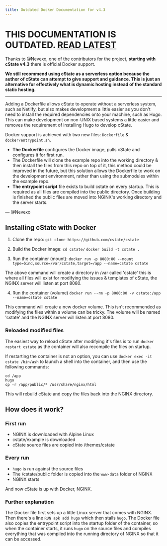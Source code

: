 ```yaml
---
title: Outdated Docker Documentation for v4.3
---
```


# THIS DOCUMENTATION IS OUTDATED. [READ LATEST](https://github.com/cstate/cstate/wiki/Docker/)

Thanks to @Nevexo, one of the contributors for the project, **starting with cState v4.3** there is official Docker support.

**We still recommend using cState as a serverless option because the author of cState can attempt to give support and guidance. This is just an alternative for effectively what is dynamic hosting instead of the standard static hosting.**

***

Adding a Dockerfile allows cState to operate without a serverless system, such as Netlify, but also makes development a little easier as you don't need to install the required dependencies onto your machine, such as Hugo. This can make development on non-UNIX based systems a little easier and removes the requirement of installing Hugo to develop cState.

Docker support is achieved with two new files: `Dockerfile` & `docker/entrypoint.sh`.

* **The Dockerfile** configures the Docker image, pulls cState and configures it for first run.
* The Dockerfile will clone the example repo into the working directory & then install the files from this repo on top of it, this method could be improved in the future, but this solution allows the Dockerfile to work on the development environment, rather than using the submodules within the example repo.
* **The entrypoint script** file exists to build cstate on every startup. This is required as all files are compiled into the public directory.
Once building is finished the public files are moved into NGINX's working directory and the server starts.

— @Nevexo 

## Installing cState with Docker

1. Clone the repo:
`git clone https://github.com/cstate/cstate`

2. Build the Docker image:
`cd cstate/`
`docker build -t cstate .`

3. Run the container (mount):
`docker run -p 8080:80 --mount type=bind,source=/var/cstate,target=/app --name=cstate cstate`

The above command will create a directory in /var called 'cstate' this is where all files will exist for modifying the issues & templates of cState, the NGINX server will listen at port 8080.

4. Run the container (volume)
`docker run --rm -p 8080:80 -v cstate:/app --name=cstate cstate`

This command will create a new docker volume. This isn't recommended as modifying the files within a volume can be tricky.
The volume will be named 'cstate' and the NGINX server will listen at port 8080.

### Reloaded modified files

The easiest way to reload cState after modifying it's files is to run `docker restart cstate` as the container will also recompile the files on startup.

If restarting the container is not an option, you can use `docker exec -it cstate /bin/ash` to launch a shell into the container, and then use the following commands:

```
cd /app
hugo
cp -r /app/public/* /usr/share/nginx/html
```

This will rebuild cState and copy the files back into the NGINX directory.

## How does it work?

### First run

- NGINX is downloaded with Alpine Linux
- cstate/example is downloaded
- cState source files are copied into /themes/cstate

### Every run

- `hugo` is run against the source files
- The /cstate/public folder is copied into the `www-data` folder of NGINX
- NGINX starts

And now cState is up with Docker, NGINX.

### Further explanation

The Docker file first sets up a little Linux server that comes with NGINX. Then there's a line `RUN apk add hugo` which then stalls `hugo`. The Docker file also copies the entrypoint script into the startup folder of the container, so when the container starts, it runs `hugo` on the source files and compiles everything that was compiled into the running directory of NGINX so that it can be accessed.

